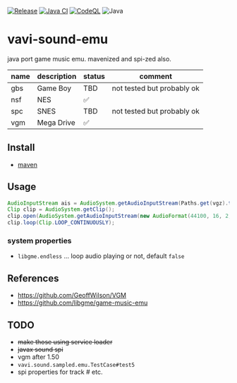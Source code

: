 [![Release](https://jitpack.io/v/umjammer/vavi-sound-emu.svg)](https://jitpack.io/#umjammer/vavi-sound-emu)
[![Java CI](https://github.com/umjammer/vavi-sound-emu/actions/workflows/maven.yml/badge.svg)](https://github.com/umjammer/vavi-sound-emu/actions/workflows/maven.yml)
[![CodeQL](https://github.com/umjammer/vavi-sound-emu/actions/workflows/codeql-analysis.yml/badge.svg)](https://github.com/umjammer/vavi-sound-emu/actions/workflows/codeql-analysis.yml)
![Java](https://img.shields.io/badge/Java-17-b07219)

# vavi-sound-emu

java port game music emu. mavenized and spi-zed also. 

| name | description | status  | comment                    |
|------|-------------|---------|----------------------------|
| gbs  | Game Boy    | TBD     | not tested but probably ok |
| nsf  | NES         | ✅️      |                            |
| spc  | SNES        | TBD     | not tested but probably ok |
| vgm  | Mega Drive  | ✅       |                            |

## Install

 * [maven](https://jitpack.io/#umjammer/vavi-sound-emu)

## Usage

```java
AudioInputStream ais = AudioSystem.getAudioInputStream(Paths.get(vgz).toFile());
Clip clip = AudioSystem.getClip();
clip.open(AudioSystem.getAudioInputStream(new AudioFormat(44100, 16, 2, true, true), ais));
clip.loop(Clip.LOOP_CONTINUOUSLY);
```

### system properties

 * `libgme.endless` ... loop audio playing or not, default `false`

## References

 * https://github.com/GeoffWilson/VGM
 * https://github.com/libgme/game-music-emu

## TODO

 * ~~make those using service loader~~
 * ~~javax sound spi~~
 * vgm after 1.50
 * `vavi.sound.sampled.emu.TestCase#test5`
 * spi properties for track # etc.
